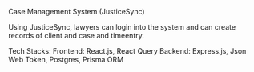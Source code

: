 Case Management System (JusticeSync)


Using JusticeSync, lawyers can login into the system and can create records of client and case and timeentry.

Tech Stacks:
Frontend: React.js, React Query
Backend: Express.js, Json Web Token, Postgres, Prisma ORM 